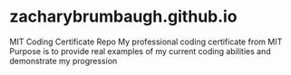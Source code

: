 # zacharybrumbaugh.github.io
MIT Coding Certificate Repo
My professional coding certificate from MIT
Purpose is to provide real examples of my current coding abilities and demonstrate my progression
